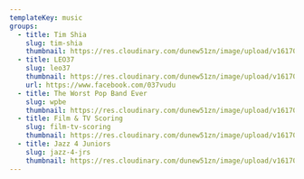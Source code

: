 ```yaml
---
templateKey: music
groups:
  - title: Tim Shia
    slug: tim-shia
    thumbnail: https://res.cloudinary.com/dunew51zn/image/upload/v1617058733/music/photo_3_-1_cjbdvs.jpg
  - title: LEO37
    slug: leo37
    thumbnail: https://res.cloudinary.com/dunew51zn/image/upload/v1617058733/music/leo37_logo_ra84i3.jpg
    url: https://www.facebook.com/037vudu
  - title: The Worst Pop Band Ever
    slug: wpbe
    thumbnail: https://res.cloudinary.com/dunew51zn/image/upload/v1617058733/music/wpbe_ikvyoa.jpg
  - title: Film & TV Scoring
    slug: film-tv-scoring
    thumbnail: https://res.cloudinary.com/dunew51zn/image/upload/v1617058733/music/film_tv-scoring_g8whvl.jpg
  - title: Jazz 4 Juniors
    slug: jazz-4-jrs
    thumbnail: https://res.cloudinary.com/dunew51zn/image/upload/v1617058733/music/jazz4jrs_main-1_r5w0s2.jpg
---
```

